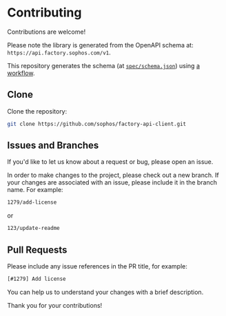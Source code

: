 # Contributing

Contributions are welcome!

Please note the library is generated from the OpenAPI schema at: `https://api.factory.sophos.com/v1`.

This repository generates the schema (at [`spec/schema.json`](spec/schema.json)) using [a workflow](.github/workflows/gen.yml).

## Clone

Clone the repository: 

```sh
git clone https://github.com/sophos/factory-api-client.git
```

## Issues and Branches

If you'd like to let us know about a request or bug, please open an issue.

In order to make changes to the project, please check out a new branch. If your changes are associated with an issue, please include it in the branch name. For example:

```txt
1279/add-license
```

or

```txt
123/update-readme
```

## Pull Requests

Please include any issue references in the PR title, for example:

```txt
[#1279] Add license
```

You can help us to understand your changes with a brief description.

Thank you for your contributions!

